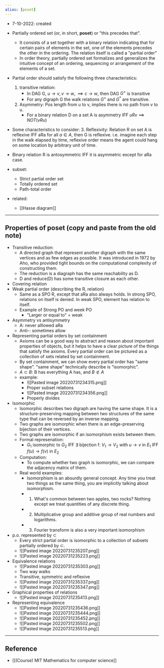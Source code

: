 ```yaml
---
alias: [poset]
---
```


- 7-10-2022: created

- Partially ordered set (or, in short, **poset**) or "this precedes that".
	- It consists of a set together with a binary relation indicating that for certain pairs of elements in the set, one of the elements precedes the other in the ordering. The relation itself is called a "partial order"
	-  In order theory, partially ordered set formalizes and generalizes the intuitive concept of an ordering, sequencing or arrangement of the elements of a set.

- Partial order should satisfy the following three characteristics: 
	1. transitive relation: 
		-  In DAG G, $u \rightarrow v, v \rightarrow w, \implies c \rightarrow w$, then  DAG $G^+$ is transitive
		- For any digraph G the walk relations $G^+$ and $G^*$ are transitive.
	2. Asymmetry: Pos length from u to v, implies there is no path from v to u.
		- For a binary relation D on a set A is asymmetry IFF $uRv \implies NOT(vRu)$
- Some characteristics to consider:
	3. Reflexivity: Relation R on set A is reflexive IFF aRa for all $a \in A$, then G is reflexive. i.e. imagine each step in the walk elapsed by time, reflexive order means the agent could hang on some location by arbitrary unit of time.

- Binary relation R is antosymmetric IFF it is asymmetric except for aRa case.

- subset:
	- Strict partial order set
	- Totally ordered set 
	- Path-total order 

- related:
	- [[Hasse diagram]]

---
## Properties of poset (copy and paste from the old note)

- Transitive reduction: 
	- A directed graph that represent another digraph with the same vertices and as few edges as possible. It was introduced in 1972 by Aho, who provided tight bounds on the computational complexity of constructing them.
	- The reduction is a diagraph has the same reachability as D.
	- D and reduce(D) has some transitive closure as each other.
- Covering relation
- Weak partial order (describing the R, relation)
	- Same as a SPO R, except that aRa also always holds. In strong SPO, relations on itself is denied. In weak SPO, element has relation to itself.
	- Example of Strong PO and week PO
		- "Larger or equal to" = weak
- Asymmetry vs antisymmetry
	- A: never alllowed aRa
	- Anti-: sometimes allow
- Representing partial orders by set containment
	- Axioms can be a good way to abstract and reason about important properties of objects, but it helps to have a clear picture of the things that satisfy the axioms. Every partial order can be pictured as a collection of sets related by set containment.
	- By set containment, we can show every partial order has "same shape". "same shape" technically describe is "isomorphic".
	- $A \subset B$: B has everything A has, and $B \not\subset A$
	- example: 
		- ![[Pasted image 20220731234315.png]]
		- Proper subset relations
		- ![[Pasted image 20220731234356.png]]
		- Properly divides
- Isomorphic
	- Isomorphic describes two digraph are having the same shape. It is a structure-preserving mapping between two structures of the same type that can be reversed by an inverse mapping.
	- Two graphs are isomorphic when there is an edge-preserving bijection of their vertices.
	- Two graphs are isomorphic if an isomorphism exists between them.
	- Formal represenation: 
		- $G_1$ isomorphic to $G_2$ IFF $\exists$ bijection f: $V_1 \rightarrow V_2$ with $u \rightarrow v$ in $E_1$ IFF $f(u) \rightarrow f(v)$ in $E_2$
	- Computation:
		- To compute whether two graph is isomorphic, we can compare the adjacency matrix of them.
	- Real world examples:
		- Isomorphism is an absurdly general concept. Any time you treat two things as the same thing, you are implicitly talking about isomorphism. 
		- 1. What's common between two apples, two rocks? Nothing except we treat quantities of any discrete thing.
		- 2. Multiplicative group and additive group of real numbers and logarithms.
		- 3. Fourier transform is also a very important isomorphism
- p.o. represented by $\subset$
	- Every strict partial order is isomorphic to a collection of subsets partially ordered by $\subset$.
	- ![[Pasted image 20220731235207.png]]
	- ![[Pasted image 20220731235223.png]]
- Equivalence relations
	- ![[Pasted image 20220731235303.png]]
	- Two way walks
	- Transitive, symmetric and reflexive
	- ![[Pasted image 20220731235337.png]]
	- ![[Pasted image 20220731235347.png]]
- Graphical properties of relations
	- ![[Pasted image 20220731235413.png]]
- Representing equivalence
	- ![[Pasted image 20220731235436.png]]
	- ![[Pasted image 20220731235444.png]]
	- ![[Pasted image 20220731235452.png]]
	- ![[Pasted image 20220731235502.png]]
	- ![[Pasted image 20220731235513.png]]



---
## Reference
- [[(Course) MIT Mathematics for computer science]]